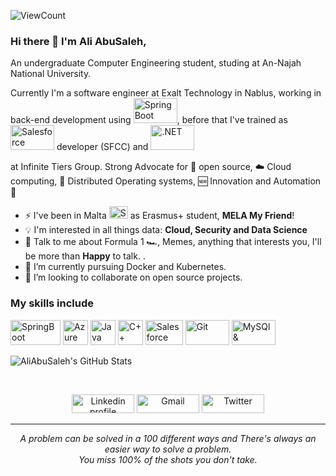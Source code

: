 <!-- ### Hi there 👋 -->

<!--
**aliabusaleh/aliabusaleh** is a ✨ _special_ ✨ repository because its `README.md` (this file) appears on your GitHub profile.

Here are some ideas to get you started:

- 🔭 I’m currently working on ...
- 🌱 I’m currently learning ...
- 👯 I’m looking to collaborate on ...
- 🤔 I’m looking for help with ...
- 💬 Ask me about ...
- 📫 How to reach me: ...
- 😄 Pronouns: ...
- ⚡ Fun fact: ...
-->
![ViewCount](https://views.whatilearened.today/views/github/aliabusaleh/Thomas-George-T.svg?cache=remove)

### Hi there 👋 I'm Ali AbuSaleh,

An undergraduate Computer Engineering student, studing at An-Najah National University. 

Currently I'm a software engineer at Exalt Technology in Nablus, working in back-end development using <img title="SpringBoot" src="https://i2.wp.com/www.thecuriousdev.org/wp-content/uploads/2017/12/spring-boot-logo.png?fit=600%2C315&ssl=1" width="70" height="40" />, before that I've trained as <img title="Salesforce" src="https://seeklogo.com/images/S/salesforce-logo-F6B237ABDC-seeklogo.com.png" width="70" height="40"> developer (SFCC) 
and <img title=".NET" src="https://seeklogo.com/images/1/net-logo-681E247422-seeklogo.com.png" width="70" height="40">

at Infinite Tiers Group. Strong Advocate for 📜 open source, :cloud: Cloud computing, 🚀 Distributed Operating systems, :new: Innovation and Automation :robot:
- ⚡  I've been in  Malta <img title="SpringBoot" src="https://www.corporategiftsmalta.com/wp-content/uploads/2017/06/flag-malta.png" width="30" height="20" /> as Erasmus+  student,  **MELA My Friend**!
- :bulb: I'm interested in all things data: **Cloud, Security and Data Science**
- 💬 Talk to me about Formula 1 :racing_car:, Memes, anything that interests you, I'll be more than **Happy** to talk. .
- 🌱 I’m currently pursuing Docker and Kubernetes.
- 👯 I’m looking to collaborate on open source projects.


### My skills include

<p align="left">
	<img title="SpringBoot" src="https://i2.wp.com/www.thecuriousdev.org/wp-content/uploads/2017/12/spring-boot-logo.png?fit=600%2C315&ssl=1" width="80" height="40" />
	<img title="Azure" src="https://www.gci.support/wp-content/uploads/2020/04/Microsoft-Azure.png" width="40" height="40" />
	<img title="Java" src="https://upload.wikimedia.org/wikipedia/en/3/30/Java_programming_language_logo.svg" width="40" height="40" />
	<img title="C++" src="https://upload.wikimedia.org/wikipedia/commons/1/18/ISO_C%2B%2B_Logo.svg" width="40" height="40" />
	<img title="Salesforce" src="https://seeklogo.com/images/S/salesforce-logo-F6B237ABDC-seeklogo.com.png" width="60" height="40" />
	<img title="Git" src="https://raw.githubusercontent.com/Thomas-George-T/Thomas-George-T/master/assets/git.svg" width="70" height="40" />
	<img title="MySQl & MariaDB" src="https://cdn.srapsware.com/wp-content/uploads/2016/04/mysql-mariadb.png" width="70" height="40" />
</p>
   <p align="center">
  
![AliAbuSaleh's GitHub Stats](https://github-readme-stats.vercel.app/api?username=aliabusaleh&count_private=true&show_icons=true&theme=radical)
</p>


<br>
<p align="center">
    <a href="https://www.linkedin.com/in/alighabusaleh/"><img alt="Linkedin profile" title="Linkedin" src="https://raw.githubusercontent.com/Thomas-George-T/Thomas-George-T/master/assets/linkedin.svg" width="100" height="30" /></a>
    <a href="mailto:alighabusaleh@gmail.com"><img alt="Gmail" src="https://raw.githubusercontent.com/Thomas-George-T/Thomas-George-T/master/assets/google-gmail.svg" title="Email" width="100" height="30" /></a>
    <a href="https://twitter.com"><img alt="Twitter" src="https://raw.githubusercontent.com/Thomas-George-T/Thomas-George-T/master/assets/twitter.svg" title="Twitter" width="100" height="30" /></a>
</p>
<hr \>
<p align="center">
   <i>A problem can be solved in a 100 different ways and There's always an easier way to solve a problem.</i>
   <br>
   <i>You miss 100% of the shots you don't take.</i>
</p>       
 
 
